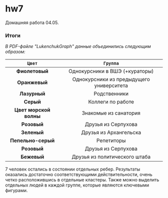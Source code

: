 # hw7
Домашняя работа 04.05.

### Итоги

*В PDF-файле "LukenchukGraph" данные объединились следующим образом:*

|   `Цвет` |  `Группа`   | 
| :---: | :---:   |   
| **Фиолетовый** | Однокурсники в ВШЭ (+кураторы) | 
| **Оранжевый** | Однокурсники из предыдущего университета |
| **Лазурный** | Родственники |
| **Серый** | Коллеги по работе | 
| **Цвет морской волны** | Знакомые из санатория | 
| **Розовый** | Друзья из Серпухова | 
| **Зеленый** | Друзья из Архангельска | 
| **Пепельно-серый** | Репетиторы | 
| **Розовый** | Друзья из Серпухова | 
| **Бежевый** | Друзья из политического штаба | 

7 человек остались в состоянии отдельных ребер.
Результаты оказались достаточно соответствующими действительности, очень четко расположившись в отдельные кластеры.
Также можно выделить отдельных людей в каждой группе, которые являются ключевыми фигурами.
